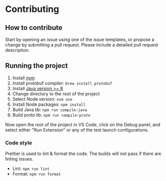 # Contributing

## How to contribute

Start by opening an issue using one of the issue templates, or propose a change by submitting a pull request. Please include a detailed pull request description.

## Running the project

1. Install [nvm](https://github.com/nvm-sh/nvm)
2. Install protobuf compiler: `brew install protobuf`
3. Install [Java version >= 8](https://adoptopenjdk.net/)
4. Change directory to the root of the project
5. Select Node version: `nvm use`
6. Install Node packages: `npm install`
7. Build Java lib: `npm run compile:java`
8. Build proto lib: `npm run compile:proto`

Now open the root of the project in VS Code, click on the Debug panel, and select either "Run Extension" or any of the test launch configurations.

### Code style

Prettier is used to lint & format the code. The builds will not pass if there are linting issues.

- Lint: `npm run lint`
- Format: `npm run format`
